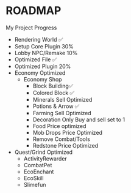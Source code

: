 # ROADMAP
My Project Progress
- Rendering World ✅
- Setup Core Plugin 30%
- Lobby NPC/Remake 10%
- Optimized File ✅
- Optimized Plugin 20%
- Economy Optimized
  - Economy Shop
    - Block Building✅
    - Colored Block ✅
    - Minerals Sell Optimized
    - Potions & Arrow ✅
    - Farming Sell Optimized
    - Decoration Only Buy and sell set to 1
    - Food Price optimized
    - Mob Drops Price Optimized
    - Remove Combat/Tools
    - Redstone Price Optimized
- Quest/Grind Optimized
  - ActivityRewarder
  - CombatPet
  - EcoEnchant
  - EcoSkill
  - Slimefun

